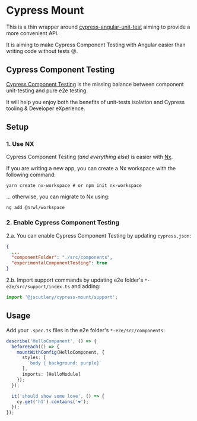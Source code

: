 # Cypress Mount

This is a thin wrapper around [cypress-angular-unit-test](https://github.com/bahmutov/cypress-angular-unit-test) aiming to provide a more convenient API.

It is aiming to make Cypress Component Testing with Angular easier than writing code without tests 😜.

## Cypress Component Testing

[Cypress Component Testing](https://docs.cypress.io/guides/component-testing/introduction.html#What-is-Cypress-Component-Testing) is the missing balance between component unit-testing and pure e2e testing.

It will help you enjoy both the benefits of unit-tests isolation and Cypress tooling & Developer eXperience.

## Setup

### 1. Use NX

Cypress Component Testing *(and everything else)* is easier with [Nx](https://nx.dev/latest/angular/getting-started/why-nx).

If you are writing a new app, you can create a Nx workspace with the following command:
```shell
yarn create nx-workspace # or npm init nx-workspace
```

... otherwise, you can migrate to Nx using:
```shell
ng add @nrwl/workspace
```

### 2. Enable Cypress Component Testing

2.a. You can enable Cypress Component Testing by updating `cypress.json`:

```json
{
  ...
  "componentFolder": "./src/components",
  "experimentalComponentTesting": true
}
```

2.b. Import support commands by updating e2e folder's `*-e2e/src/support/index.ts` and adding:

```ts
import '@jscutlery/cypress-mount/support';
```

## Usage

Add your `.spec.ts` files in the e2e folder's `*-e2e/src/components`:

```ts
describe('HelloCompanent', () => {
  beforeEach(() => {
    mountWithConfig(HelloComponent, {
      styles: [
        `body { background: purple}`
      ],
      imports: [HelloModule]
    });
  });

  it('should show some love', () => {
    cy.get('h1').contains('❤️');
  });
});
```
